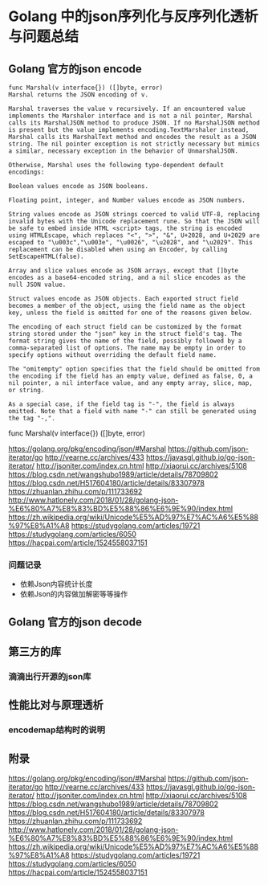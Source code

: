 # Golang 中的json序列化与反序列化透析与问题总结

## Golang 官方的json encode
```
func Marshal(v interface{}) ([]byte, error)
Marshal returns the JSON encoding of v.

Marshal traverses the value v recursively. If an encountered value implements the Marshaler interface and is not a nil pointer, Marshal calls its MarshalJSON method to produce JSON. If no MarshalJSON method is present but the value implements encoding.TextMarshaler instead, Marshal calls its MarshalText method and encodes the result as a JSON string. The nil pointer exception is not strictly necessary but mimics a similar, necessary exception in the behavior of UnmarshalJSON.

Otherwise, Marshal uses the following type-dependent default encodings:

Boolean values encode as JSON booleans.

Floating point, integer, and Number values encode as JSON numbers.

String values encode as JSON strings coerced to valid UTF-8, replacing invalid bytes with the Unicode replacement rune. So that the JSON will be safe to embed inside HTML <script> tags, the string is encoded using HTMLEscape, which replaces "<", ">", "&", U+2028, and U+2029 are escaped to "\u003c","\u003e", "\u0026", "\u2028", and "\u2029". This replacement can be disabled when using an Encoder, by calling SetEscapeHTML(false).

Array and slice values encode as JSON arrays, except that []byte encodes as a base64-encoded string, and a nil slice encodes as the null JSON value.

Struct values encode as JSON objects. Each exported struct field becomes a member of the object, using the field name as the object key, unless the field is omitted for one of the reasons given below.

The encoding of each struct field can be customized by the format string stored under the "json" key in the struct field's tag. The format string gives the name of the field, possibly followed by a comma-separated list of options. The name may be empty in order to specify options without overriding the default field name.

The "omitempty" option specifies that the field should be omitted from the encoding if the field has an empty value, defined as false, 0, a nil pointer, a nil interface value, and any empty array, slice, map, or string.

As a special case, if the field tag is "-", the field is always omitted. Note that a field with name "-" can still be generated using the tag "-,".
```


func Marshal(v interface{}) ([]byte, error)

https://golang.org/pkg/encoding/json/#Marshal
https://github.com/json-iterator/go
http://vearne.cc/archives/433
https://javasgl.github.io/go-json-iterator/
http://jsoniter.com/index.cn.html
http://xiaorui.cc/archives/5108
https://blog.csdn.net/wangshubo1989/article/details/78709802
https://blog.csdn.net/H517604180/article/details/83307978
https://zhuanlan.zhihu.com/p/111733692
http://www.hatlonely.com/2018/01/28/golang-json-%E6%80%A7%E8%83%BD%E5%88%86%E6%9E%90/index.html
https://zh.wikipedia.org/wiki/Unicode%E5%AD%97%E7%AC%A6%E5%88%97%E8%A1%A8
https://studygolang.com/articles/19721
https://studygolang.com/articles/6050
https://hacpai.com/article/1524558037151

### 问题记录
- 依赖Json内容统计长度
- 依赖Json的内容做加解密等等操作


## Golang 官方的json decode


## 第三方的库
### 滴滴出行开源的json库


## 性能比对与原理透析 
### encodemap结构时的说明


## 附录
https://golang.org/pkg/encoding/json/#Marshal
https://github.com/json-iterator/go
http://vearne.cc/archives/433
https://javasgl.github.io/go-json-iterator/
http://jsoniter.com/index.cn.html
http://xiaorui.cc/archives/5108
https://blog.csdn.net/wangshubo1989/article/details/78709802
https://blog.csdn.net/H517604180/article/details/83307978
https://zhuanlan.zhihu.com/p/111733692
http://www.hatlonely.com/2018/01/28/golang-json-%E6%80%A7%E8%83%BD%E5%88%86%E6%9E%90/index.html
https://zh.wikipedia.org/wiki/Unicode%E5%AD%97%E7%AC%A6%E5%88%97%E8%A1%A8
https://studygolang.com/articles/19721
https://studygolang.com/articles/6050
https://hacpai.com/article/1524558037151


